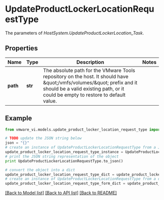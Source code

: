# UpdateProductLockerLocationRequestType

The parameters of *HostSystem.UpdateProductLockerLocation_Task*. 

## Properties
Name | Type | Description | Notes
------------ | ------------- | ------------- | -------------
**path** | **str** | The absolute path for the VMware Tools repository on the host. It should have \&quot;/vmfs/volumes/\&quot; prefix and it should be a valid existing path, or it could be empty to restore to default value.  | 

## Example

```python
from vmware_vi.models.update_product_locker_location_request_type import UpdateProductLockerLocationRequestType

# TODO update the JSON string below
json = "{}"
# create an instance of UpdateProductLockerLocationRequestType from a JSON string
update_product_locker_location_request_type_instance = UpdateProductLockerLocationRequestType.from_json(json)
# print the JSON string representation of the object
print UpdateProductLockerLocationRequestType.to_json()

# convert the object into a dict
update_product_locker_location_request_type_dict = update_product_locker_location_request_type_instance.to_dict()
# create an instance of UpdateProductLockerLocationRequestType from a dict
update_product_locker_location_request_type_form_dict = update_product_locker_location_request_type.from_dict(update_product_locker_location_request_type_dict)
```
[[Back to Model list]](../README.md#documentation-for-models) [[Back to API list]](../README.md#documentation-for-api-endpoints) [[Back to README]](../README.md)


